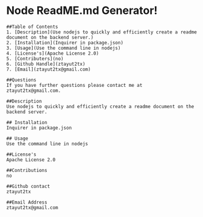 # Node ReadME.md Generator!

    ##Table of Contents
    1. [Description](Use nodejs to quickly and efficiently create a readme document on the backend server.)
    2. [Installation](Inquirer in package.json)
    3. [Usage](Use the command line in nodejs)
    4. [License's](Apache License 2.0)
    5. [Contributers](no)
    6. [Github Handle](ztayut2tx)
    7. [Email](ztayut2tx@gmail.com)

    ##Questions
    If you have further questions please contact me at ztayut2tx@gmail.com.

    ##Description
    Use nodejs to quickly and efficiently create a readme document on the backend server.

    ## Installation
    Inquirer in package.json

    ## Usage
    Use the command line in nodejs

    ##License's
    Apache License 2.0

    ##Contributions
    no

    ##Github contact
    ztayut2tx

    ##Email Address
    ztayut2tx@gmail.com
  
  